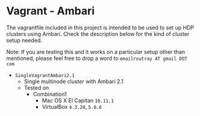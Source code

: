 # Vagrant - Ambari 
The vagrantfile included in this project is intended to be used to set up HDP clusters using Ambari.
Check the description below for the kind of cluster setup needed.

Note: If you are testing this and it works on a particular setup other than mentioned, please feel free to drop a word to `emailroutray AT gmail DOT com`

- `SingleVagrantAmbari2.1`
	- Single multinode cluster with Ambari 2.1
	- Tested on 
		- Combination1
			- Mac OS X El Capitan `10.11.1`  
			- VirtualBox `4.3.20`, `5.0.6` 
